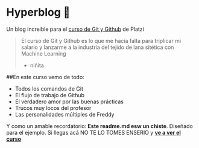 # Hyperblog **💚**
Un blog increible para el [curso de Git y Github](https://platzi.com/cursos/git-github/ "curso de Git y Github") de Platzi
> El curso de Git y Github es lo que me hacía falta para triplicar mi salario y lanzarme a la industria del tejido de lana sitética con Machine Learning
> * niñita

##En este curso vemo de todo:
* Todos los comandos de Git
* El flujo de trabajo de Github
* El verdadero amor por las buenas prácticas
* Trucos muy locos del profesor
* Las personalidades múltiples de Freddy

Y como un amable recordatorio: **Este readme.md esw un chiste**. Diseñado para el ejemplo.  Si llegas acá NO TE LO TOMES ENSERIO y [**ve a ver el curso**](http://https://platzi.com/cursos/git-github/ "ve a ver el curso")
